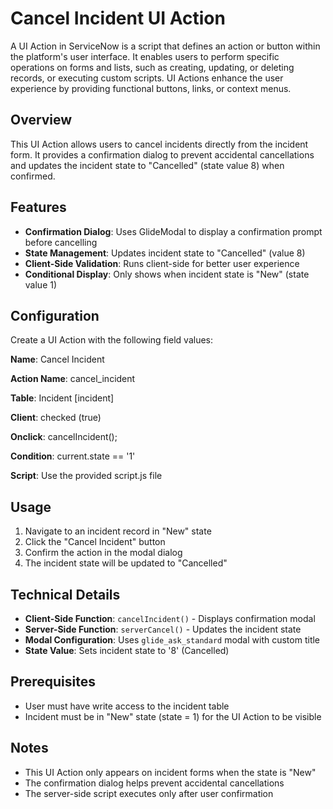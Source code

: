 # Cancel Incident UI Action

A UI Action in ServiceNow is a script that defines an action or button within the platform's user interface. It enables users to perform specific operations on forms and lists, such as creating, updating, or deleting records, or executing custom scripts. UI Actions enhance the user experience by providing functional buttons, links, or context menus.

## Overview

This UI Action allows users to cancel incidents directly from the incident form. It provides a confirmation dialog to prevent accidental cancellations and updates the incident state to "Cancelled" (state value 8) when confirmed.

## Features

- **Confirmation Dialog**: Uses GlideModal to display a confirmation prompt before cancelling
- **State Management**: Updates incident state to "Cancelled" (value 8)
- **Client-Side Validation**: Runs client-side for better user experience
- **Conditional Display**: Only shows when incident state is "New" (state value 1)

## Configuration

Create a UI Action with the following field values:

**Name**: Cancel Incident

**Action Name**: cancel_incident

**Table**: Incident [incident]

**Client**: checked (true)

**Onclick**: cancelIncident();

**Condition**: current.state == '1'

**Script**: Use the provided script.js file

## Usage

1. Navigate to an incident record in "New" state
2. Click the "Cancel Incident" button
3. Confirm the action in the modal dialog
4. The incident state will be updated to "Cancelled"

## Technical Details

- **Client-Side Function**: `cancelIncident()` - Displays confirmation modal
- **Server-Side Function**: `serverCancel()` - Updates the incident state
- **Modal Configuration**: Uses `glide_ask_standard` modal with custom title
- **State Value**: Sets incident state to '8' (Cancelled)

## Prerequisites

- User must have write access to the incident table
- Incident must be in "New" state (state = 1) for the UI Action to be visible

## Notes

- This UI Action only appears on incident forms when the state is "New"
- The confirmation dialog helps prevent accidental cancellations
- The server-side script executes only after user confirmation

